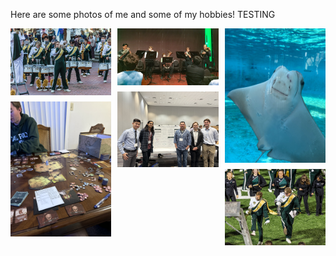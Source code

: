 

Here are some photos of me and some of my hobbies! TESTING

<div class="masonry">
    <img src="static/assets/img/trumpet_solo_1.jpg" alt="Trumpet Solo 1" title="I was a section leader for the Cal Poly Mustang Band. This is me playing a solo for our performance at the Lunar New Year parade in San Francisco."/>
    <img src="static/assets/img/gloomhaven.jpg" alt="Gloomhaven" title="One of the larger board games I like to play with my friends called Gloomhaven."/>
    <img src="static/assets/img/brass_quintet.JPG" alt="Brass Quintet" title="Me alongside the Cal Poly brass quintet performing Anthony DiLorenzo's *Fire Dance*."/>
    <img src="static/assets/img/jmm_poster.jpg" alt="JMM Poster" title="My research group, research advisor and me and presenting our work at the 2024 JMM conference in San Francisco."/>
    <img src="static/assets/img/ray.jpg" alt="Cool Ray" title="A cute Ray I saw at the Aquarium of the Pacific in Long Beach."/>
    <img src="static/assets/img/me_and_nick_mustang_band.JPG" alt="Mustang Band" title="This is me and a friend furiously dancing during one of our Mustang Band postgame performances."/>
</div>

<style>
  .masonry {
    column-count: 3; /* Number of columns, adjusts on screen size */
    column-gap: 10px; /* Space between columns */
  }

  .masonry img {
    width: 100%;
    margin-bottom: 10px; /* Space between rows */
    display: block; /* Ensure no inline gap */
  }
</style>

<script>
  // JavaScript to adjust the height dynamically based on column layout
  window.addEventListener('load', function() {
    const masonry = document.querySelector('.masonry');
    const images = masonry.querySelectorAll('img');
    images.forEach(img => {
      img.style.height = img.offsetWidth * (img.naturalHeight / img.naturalWidth) + 'px';
    });
  });
</script>

